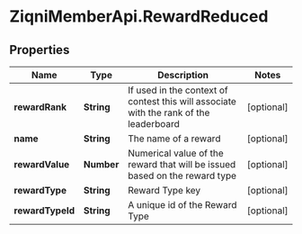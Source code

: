 # ZiqniMemberApi.RewardReduced

## Properties

Name | Type | Description | Notes
------------ | ------------- | ------------- | -------------
**rewardRank** | **String** | If used in the context of contest this will associate with the rank of the leaderboard | [optional] 
**name** | **String** | The name of a reward | [optional] 
**rewardValue** | **Number** | Numerical value of the reward that will be issued based on the reward type | [optional] 
**rewardType** | **String** | Reward Type key | [optional] 
**rewardTypeId** | **String** | A unique id of the Reward Type | [optional] 


